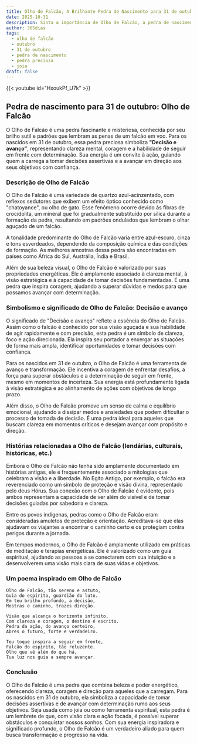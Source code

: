 ```yaml
---
title: Olho de Falcão, A Brilhante Pedra de Nascimento para 31 de outubro
date: 2025-10-31
description: Sinta a importância de Olho de Falcão, a pedra de nascimento de 31 de outubro que simboliza Decisão e avanço. Deixe que sua beleza e significado iluminem seu dia.
author: 365dias
tags:
  - olho de falcão
  - outubro
  - 31 de outubro
  - pedra de nascimento
  - pedra preciosa
  - joia
draft: false
---
```


{{< youtube id="HxoukPf_U7k" >}}

## Pedra de nascimento para 31 de outubro: Olho de Falcão

O Olho de Falcão é uma pedra fascinante e misteriosa, conhecida por seu brilho sutil e padrões que lembram as penas de um falcão em voo. Para os nascidos em 31 de outubro, essa pedra preciosa simboliza **"Decisão e avanço"**, representando clareza mental, coragem e a habilidade de seguir em frente com determinação. Sua energia é um convite à ação, guiando quem a carrega a tomar decisões assertivas e a avançar em direção aos seus objetivos com confiança.

### Descrição de Olho de Falcão

O Olho de Falcão é uma variedade de quartzo azul-acinzentado, com reflexos sedutores que exibem um efeito óptico conhecido como "chatoyance", ou olho de gato. Esse fenômeno ocorre devido às fibras de crocidolita, um mineral que foi gradualmente substituído por sílica durante a formação da pedra, resultando em padrões ondulados que lembram o olhar aguçado de um falcão.

A tonalidade predominante do Olho de Falcão varia entre azul-escuro, cinza e tons esverdeados, dependendo da composição química e das condições de formação. As melhores amostras dessa pedra são encontradas em países como África do Sul, Austrália, Índia e Brasil.

Além de sua beleza visual, o Olho de Falcão é valorizado por suas propriedades energéticas. Ele é amplamente associado à clareza mental, à visão estratégica e à capacidade de tomar decisões fundamentadas. É uma pedra que inspira coragem, ajudando a superar dúvidas e medos para que possamos avançar com determinação.

### Simbolismo e significado de Olho de Falcão: Decisão e avanço

O significado de "Decisão e avanço" reflete a essência do Olho de Falcão. Assim como o falcão é conhecido por sua visão aguçada e sua habilidade de agir rapidamente e com precisão, esta pedra é um símbolo de clareza, foco e ação direcionada. Ela inspira seu portador a enxergar as situações de forma mais ampla, identificar oportunidades e tomar decisões com confiança.

Para os nascidos em 31 de outubro, o Olho de Falcão é uma ferramenta de avanço e transformação. Ele incentiva a coragem de enfrentar desafios, a força para superar obstáculos e a determinação de seguir em frente, mesmo em momentos de incerteza. Sua energia está profundamente ligada à visão estratégica e ao alinhamento de ações com objetivos de longo prazo.

Além disso, o Olho de Falcão promove um senso de calma e equilíbrio emocional, ajudando a dissipar medos e ansiedades que podem dificultar o processo de tomada de decisão. É uma pedra ideal para aqueles que buscam clareza em momentos críticos e desejam avançar com propósito e direção.

### Histórias relacionadas a Olho de Falcão (lendárias, culturais, históricas, etc.)

Embora o Olho de Falcão não tenha sido amplamente documentado em histórias antigas, ele é frequentemente associado a mitologias que celebram a visão e a liberdade. No Egito Antigo, por exemplo, o falcão era reverenciado como um símbolo de proteção e visão divina, representado pelo deus Hórus. Sua conexão com o Olho de Falcão é evidente, pois ambos representam a capacidade de ver além do visível e de tomar decisões guiadas por sabedoria e clareza.

Entre os povos indígenas, pedras como o Olho de Falcão eram consideradas amuletos de proteção e orientação. Acreditava-se que elas ajudavam os viajantes a encontrar o caminho certo e os protegiam contra perigos durante a jornada.

Em tempos modernos, o Olho de Falcão é amplamente utilizado em práticas de meditação e terapias energéticas. Ele é valorizado como um guia espiritual, ajudando as pessoas a se conectarem com sua intuição e a desenvolverem uma visão mais clara de suas vidas e objetivos.

### Um poema inspirado em Olho de Falcão

```
Olho de Falcão, tão sereno e astuto,  
Guia do espírito, guardião do luto.  
Em teu brilho profundo, a decisão,  
Mostras o caminho, trazes direção.  

Visão que alcança o horizonte infinito,  
Com clareza e coragem, o destino é escrito.  
Pedra da ação, do avanço certeiro,  
Abres o futuro, forte e verdadeiro.  

Teu toque inspira a seguir em frente,  
Falcão do espírito, tão reluzente.  
Olho que vê além do que há,  
Tua luz nos guia a sempre avançar.
```

### Conclusão

O Olho de Falcão é uma pedra que combina beleza e poder energético, oferecendo clareza, coragem e direção para aqueles que a carregam. Para os nascidos em 31 de outubro, ela simboliza a capacidade de tomar decisões assertivas e de avançar com determinação rumo aos seus objetivos. Seja usada como joia ou como ferramenta espiritual, esta pedra é um lembrete de que, com visão clara e ação focada, é possível superar obstáculos e conquistar nossos sonhos. Com sua energia inspiradora e significado profundo, o Olho de Falcão é um verdadeiro aliado para quem busca transformação e progresso na vida.